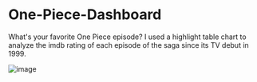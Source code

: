 # One-Piece-Dashboard
What's your favorite One Piece episode? I used a highlight table chart to analyze the imdb rating of each episode of the saga since its TV debut in 1999.


![image](https://user-images.githubusercontent.com/14616032/130365087-9199ee1f-46ae-45ab-a4a9-6b0bf762d87d.png)

